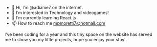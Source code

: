 - 👋 Hi, I’m @adiame7 on the internet.
- 👀 I’m interested in Technology and videogames!
- 🌱 I’m currently learning React.js 
- 📫 How to reach me mpmoretti7@hotmail.com

I've been coding for a year and this tiny space on the website has served me to show you my little projects, hope you enjoy your stay!.
